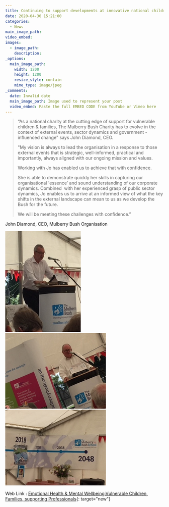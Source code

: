 ```yaml
---
title: Continuing to support developments at innovative national children's charity
date: 2020-04-30 15:21:00
categories:
  - News
main_image_path:
video_embed:
images:
  - image_path:
    description:
_options:
  main_image_path:
    width: 1200
    height: 1200
    resize_style: contain
    mime_type: image/jpeg
_comments:
  date: Invalid date
  main_image_path: Image used to represent your post
  video_embed: Paste the full EMBED CODE from YouTube or Vimeo here
---
```

> “As a national charity at the cutting edge of support for vulnerable children & families, The Mulberry Bush Charity has to evolve in the context of external events, sector dynamics and government - influenced change" <!--base32-c9gq6t9k68pp8vkhe4u78e1dc9gq6t9k68-base32-->says John Diamond, CEO.
>
>
> "My vision is always to lead the organisation in a response to those external events that is strategic, well-informed, practical and importantly, always aligned with our ongoing mission and values.
>
>
> Working with Jo has enabled us to achieve that with confidence.
>
>
> She is able to demonstrate quickly her skills in capturing our organisational 'essence’ and sound understanding of our corporate dynamics. Combined&nbsp; with her experienced grasp of public sector dynamics, Jo enables us to arrive at an informed view of what the key shifts in the external landscape can mean to us as we develop the Bush for the future.
>
>
> We will be meeting these challenges with confidence.”

John Diamond, CEO, Mulberry Bush Organisation

![](/uploads/mbo170.jpg)![](/uploads/mbob70-pw.jpg)![](/uploads/mboc-at70.jpg)

Web Link : [Emotional Health & Mental Wellbeing:Vulnerable Children, Families, supporting Professionals](http://www.mulberrybush.org.uk/national-centre/){: target="new"}

